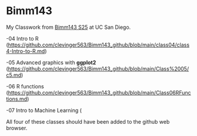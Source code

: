 # Bimm143
My Classwork from [Bimm143 S25](https://bioboot.github.io/bimm143_S25/) at UC San Diego.

-04 Intro to R (https://github.com/clevinger563/Bimm143_github/blob/main/class04/class4-Intro-to-R.md)

-05 Advanced graphics with **ggplot2** (https://github.com/clevinger563/Bimm143_github/blob/main/Class%2005/c5.md)

-06 R functions (https://github.com/clevinger563/Bimm143_github/blob/main/Class06RFunctions.md)

-07 Intro to Machine Learning (

All four of these classes should have been added to the github web browser. 

